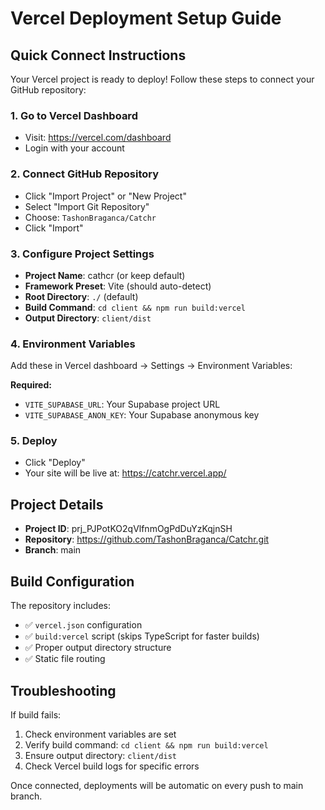 # Vercel Deployment Setup Guide

## Quick Connect Instructions

Your Vercel project is ready to deploy! Follow these steps to connect your GitHub repository:

### 1. Go to Vercel Dashboard
- Visit: https://vercel.com/dashboard
- Login with your account

### 2. Connect GitHub Repository
- Click "Import Project" or "New Project"
- Select "Import Git Repository"
- Choose: `TashonBraganca/Catchr`
- Click "Import"

### 3. Configure Project Settings
- **Project Name**: cathcr (or keep default)
- **Framework Preset**: Vite (should auto-detect)
- **Root Directory**: `./` (default)
- **Build Command**: `cd client && npm run build:vercel`
- **Output Directory**: `client/dist`

### 4. Environment Variables
Add these in Vercel dashboard → Settings → Environment Variables:

**Required:**
- `VITE_SUPABASE_URL`: Your Supabase project URL
- `VITE_SUPABASE_ANON_KEY`: Your Supabase anonymous key

### 5. Deploy
- Click "Deploy"
- Your site will be live at: https://catchr.vercel.app/

## Project Details
- **Project ID**: prj_PJPotKO2qVlfnmOgPdDuYzKqjnSH
- **Repository**: https://github.com/TashonBraganca/Catchr.git
- **Branch**: main

## Build Configuration
The repository includes:
- ✅ `vercel.json` configuration
- ✅ `build:vercel` script (skips TypeScript for faster builds)
- ✅ Proper output directory structure
- ✅ Static file routing

## Troubleshooting
If build fails:
1. Check environment variables are set
2. Verify build command: `cd client && npm run build:vercel`
3. Ensure output directory: `client/dist`
4. Check Vercel build logs for specific errors

Once connected, deployments will be automatic on every push to main branch.